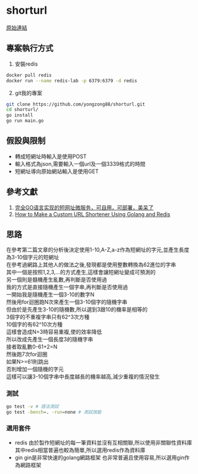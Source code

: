 # shorturl
[原始連結](https://boards.greenhouse.io/dcard/jobs/3874841)

## 專案執行方式
1. 安裝redis
```bash
docker pull redis
docker run --name redis-lab -p 6379:6379 -d redis
```
2. git我的專案
```bash
git clone https://github.com/yongzong88/shorturl.git
cd shorturl/
go install
go run main.go
```

## 假設與限制
* 轉成短網址時輸入是使用POST 
* 輸入格式為json,需要輸入一個url及一個3339格式的時間
* 短網址導向原始網站輸入是使用GET

## 參考文獻
1. [完全GO语言实现的短网址微服务，可自用，可部署，美呆了](https://zhuanlan.zhihu.com/p/111573621)
2. [How to Make a Custom URL Shortener Using Golang and Redis](https://intersog.com/blog/how-to-write-a-custom-url-shortener-using-golang-and-redis/)

## 思路
在參考第二篇文章的分析後決定使用1-10,A-Z,a-z作為短網址的字元,並產生長度為3-10個字元的短網址  
在參考過網路上其他人的做法之後,發現都是使用整數轉換為62進位的字串  
其中一個是按照1,2,3,...的方式產生,這樣會讓短網址變成可預測的  
另一個則是髓機產生亂數,再判斷是否使用過  
我的方式是直接隨機產生一個字串,再判斷是否使用過  
一開始我是隨機產生一個3-10的數字N  
然後用for迴圈跑N次來產生一個3-10個字的隨機字串  
但由於是先產生3-10的隨機數,所以選到3跟10的機率是相等的  
3個字的不重複字串只有62^3次方種  
10個字的有62^10次方種  
這樣會造成N=3時容易重複,使的效率降低  
所以改成先產生一個長度3的隨機字串  
接者取亂數0-61+2=N  
然後跑7次for迴圈   
如果N>=61則跳出  
否則增加一個隨機的字元  
這樣可以讓3-10個字串中長度越長的機率越高,減少重複的情況發生  

### 測試
```bash
go test -v # 語法測試
go test -bench=. -run=none # 測試效能
```

### 選用套件
* redis
  由於製作短網址的每一筆資料並沒有互相關聯,所以使用非關聯性資料庫
  其中redis相當普遍也較為簡單,所以選用redis作為資料庫
* gin
  gin是非常快速的golang網路框架
  也非常普遍且使用容易,所以選用gin作為網路框架

